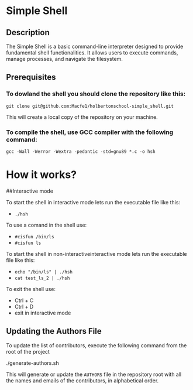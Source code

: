 # Simple Shell

## Description

The Simple Shell is a basic command-line interpreter designed to provide fundamental shell functionalities. It allows users to execute commands, manage processes, and navigate the filesystem.

## Prerequisites

### To dowland the shell you should clone the repository like this:

`git clone git@github.com:Macfe1/holbertonschool-simple_shell.git`

This will create a local copy of the repository on your machine.


### To compile the shell, use GCC compiler with the following command:

`gcc -Wall -Werror -Wextra -pedantic -std=gnu89 *.c -o hsh`

# How it works?

##Interactive mode

To start the shell in interactive mode lets run the executable file like this:

* `./hsh`

To use a comand in the shell use:

* `#cisfun /bin/ls`
* `#cisfun ls`

To start the shell in non-interactiveinteractive mode lets run the executable file like this:

* `echo "/bin/ls" | ./hsh`
* `cat test_ls_2 | ./hsh`

To exit the shell use:

* Ctrl + C
* Ctrl + D
* exit in interactive mode

## Updating the Authors File

To update the list of contributors, execute the following command from the root of the project

./generate-authors.sh

This will generate or update the `AUTHORS` file in the repository root with all the names and emails of the contributors, in alphabetical order.

